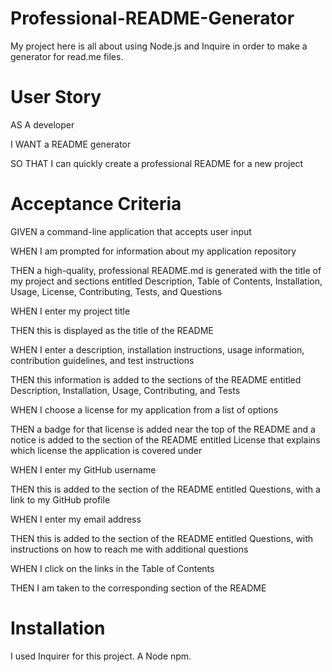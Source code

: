 <h1> Professional-README-Generator
 </h1>

My project here is all about using Node.js and Inquire in order to make a generator for read.me files. 

<h1> User Story </h1>

AS A developer

I WANT a README generator

SO THAT I can quickly create a professional README for a new project

<h1> Acceptance Criteria </h1>

GIVEN a command-line application that accepts user input

WHEN I am prompted for information about my application repository

THEN a high-quality, professional README.md is generated with the title of my project and sections entitled Description, Table of Contents, Installation, Usage, 
License, Contributing, Tests, and Questions


WHEN I enter my project title

THEN this is displayed as the title of the README

WHEN I enter a description, installation instructions, usage information, contribution guidelines, and test instructions

THEN this information is added to the sections of the README entitled Description, Installation, Usage, Contributing, and Tests

WHEN I choose a license for my application from a list of options

THEN a badge for that license is added near the top of the README and a notice is added to the section of the README entitled License that explains which license the application is covered under

WHEN I enter my GitHub username

THEN this is added to the section of the README entitled Questions, with a link to my GitHub profile

WHEN I enter my email address

THEN this is added to the section of the README entitled Questions, with instructions on how to reach me with additional questions

WHEN I click on the links in the Table of Contents

THEN I am taken to the corresponding section of the README

 <h1> Installation </h1>
I used Inquirer for this project. A Node npm. 
 
